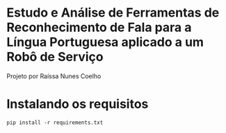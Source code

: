 # Estudo e Análise de Ferramentas de Reconhecimento de Fala para a Língua Portuguesa aplicado a um Robô de Serviço
Projeto por Raíssa Nunes Coelho </br>

# Instalando os requisitos

```
pip install -r requirements.txt
```